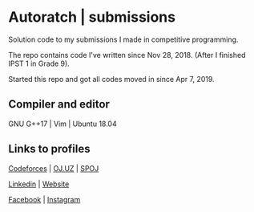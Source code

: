 # Autoratch | submissions

Solution code to my submissions I made in competitive programming.

The repo contains code I've written since Nov 28, 2018. (After I finished IPST 1 in Grade 9).

Started this repo and got all codes moved in since Apr 7, 2019.

## Compiler and editor

GNU G++17 | Vim | Ubuntu 18.04

## Links to profiles 

[Codeforces](https://codeforces.com/profile/Autoratch/) | 
[OJ.UZ](https://oj.uz/profile/Autoratch) | 
[SPOJ](https://spoj.com/users/autoratch)

[Linkedin](https://www.linkedin.com/in/autoratch/) | [Website](http://krittitee.me/)

[Facebook](https://facebook.com/Autoratch/) | [Instagram](https://instagram.com/autoratch_/)

